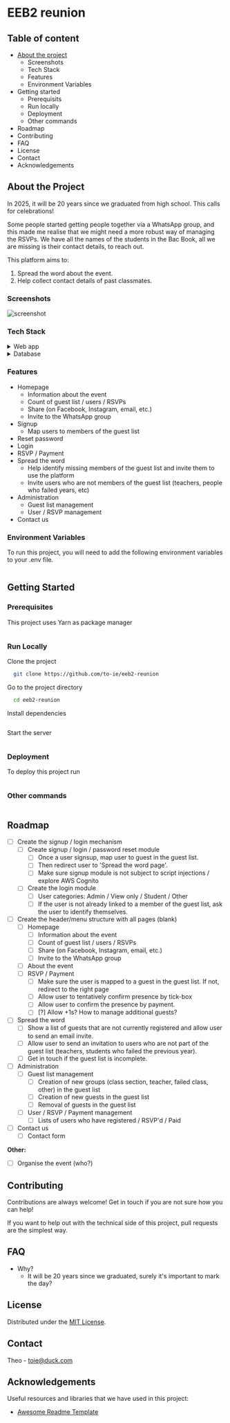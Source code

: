 # EEB2 reunion

## Table of content
- [About the project](#about-the-project)
  * Screenshots
  * Tech Stack
  * Features
  * Environment Variables
- Getting started
  * Prerequisits
  * Run locally
  * Deployment 
  * Other commands
- Roadmap
- Contributing 
- FAQ
- License 
- Contact
- Acknowledgements


## About the Project
In 2025, it will be 20 years since we graduated from high school. This calls for celebrations!

Some people started getting people together via a WhatsApp group, and this made me realise that we might need a more robust way of managing the RSVPs. We have all the names of the students in the Bac Book, all we are missing is their contact details, to reach out. 

This platform aims to:
1. Spread the word about the event.
2. Help collect contact details of past classmates.


### Screenshots
<img src="https://placehold.co/600x400?text=Your+Screenshot+here" alt="screenshot" />

### Tech Stack

<details>
  <summary>Web app</summary>
  <ul>
    <li><a href="https://www.typescriptlang.org/](https://flask.palletsprojects.com/en/2.2.x/">Python Flask</a></li>
    <li><a href="https://getbootstrap.com/docs/3.4/css/">Bootstrap CSS</a></li>
  </ul>
</details>

<details>
<summary>Database</summary>
  <ul>
    <li><a href="https://www.mysql.com/">MySQL</a></li>
  </ul>
</details>

### Features

- Homepage
  - Information about the event
  - Count of guest list / users / RSVPs
  - Share (on Facebook, Instagram, email, etc.)
  - Invite to the WhatsApp group
- Signup
  - Map users to members of the guest list
- Reset password 
- Login 
- RSVP / Payment 
- Spread the word
  - Help identify missing members of the guest list and invite them to use the platform
  - Invite users who are not members of the guest list (teachers, people who failed years, etc)
- Administration
  - Guest list management
  - User / RSVP management
- Contact us

### Environment Variables

To run this project, you will need to add the following environment variables to your .env file.

```bash

```

## Getting Started

### Prerequisites

This project uses Yarn as package manager

```bash

```

### Run Locally

Clone the project

```bash
  git clone https://github.com/to-ie/eeb2-reunion
```

Go to the project directory

```bash
  cd eeb2-reunion
```

Install dependencies

```bash

```

Start the server

```bash

```

### Deployment

To deploy this project run

```bash

```

### Other commands

```bash

```

## Roadmap
* [ ] Create the signup / login mechanism 
  * [ ] Create signup / login / password reset module 
    * [ ] Once a user signsup, map user to guest in the guest list.
    * [ ] Then redirect user to 'Spread the word page'. 
    * [ ] Make sure signup module is not subject to script injections  / explore AWS Cognito 
  * [ ] Create the login module 
    * [ ] User categories: Admin / View only / Student / Other
    * [ ] If the user is not already linked to a member of the guest list, ask the user to identify themselves. 
* [ ] Create the header/menu structure with all pages (blank)
  * [ ] Homepage
    * [ ] Information about the event 
    * [ ] Count of guest list / users / RSVPs
    * [ ] Share (on Facebook, Instagram, email, etc.)
    * [ ] Invite to the WhatsApp group
  * [ ] About the event
  * [ ] RSVP / Payment
    * [ ] Make sure the user is mapped to a guest in the guest list. If not, redirect to the right page 
    * [ ] Allow user to tentatively confirm presence by tick-box
    * [ ] Allow user to confirm the presence by payment.
    * [ ] [?] Allow +1s? How to manage additional guests?
* [ ] Spread the word
  * [ ] Show a list of guests that are not currently registered and allow user to send an email invite. 
  * [ ] Allow user to send an invitation to users who are not part of the guest list (teachers, students who failed the previous year).
  * [ ] Get in touch if the guest list is incomplete. 
* [ ] Administration
  * [ ] Guest list management
    * [ ] Creation of new groups (class section, teacher, failed class, other) in the guest list 
    * [ ] Creation of new guests in the guest list 
    * [ ] Removal of guests in the guest list 
  * [ ] User / RSVP / Payment management 
    * [ ] Lists of users who have registered / RSVP'd / Paid
* [ ] Contact us
    * [ ] Contact form

**Other:** 
* [ ] Organise the event (who?)

## Contributing

Contributions are always welcome! Get in touch if you are not sure how you can help! 

If you want to help out with the technical side of this project, pull requests are the simplest way.

## FAQ

- Why?
  + It will be 20 years since we graduated, surely it's important to mark the day?

## License

Distributed under the [MIT License](https://choosealicense.com/licenses/mit/).

## Contact

Theo - toie@duck.com

## Acknowledgements

Useful resources and libraries that we have used in this project:

 - [Awesome Readme Template](https://github.com/Louis3797/awesome-readme-template)


